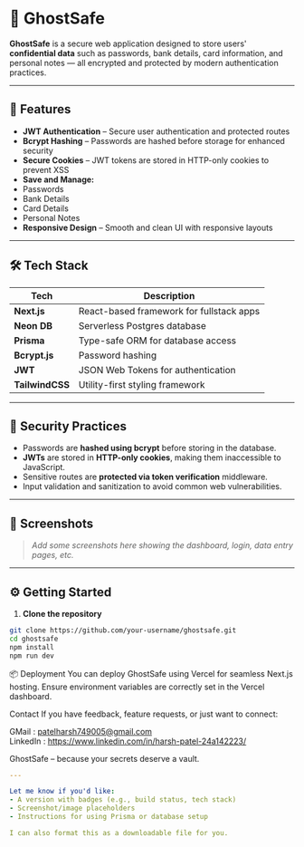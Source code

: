 # 👻 GhostSafe  

**GhostSafe** is a secure web application designed to store users' **confidential data** such as passwords, bank details, card information, and personal notes — all encrypted and protected by modern authentication practices.

---

## 🚀 Features

-  **JWT Authentication** – Secure user authentication and protected routes
-  **Bcrypt Hashing** – Passwords are hashed before storage for enhanced security
-  **Secure Cookies** – JWT tokens are stored in HTTP-only cookies to prevent XSS
-  **Save and Manage:**
  - Passwords
  - Bank Details
  - Card Details
  - Personal Notes
- **Responsive Design** – Smooth and clean UI with responsive layouts

---

## 🛠 Tech Stack

| Tech          | Description                         |
|---------------|-------------------------------------|
| **Next.js**   | React-based framework for fullstack apps |
| **Neon DB**   | Serverless Postgres database        |
| **Prisma**    | Type-safe ORM for database access   |
| **Bcrypt.js** | Password hashing                    |
| **JWT**       | JSON Web Tokens for authentication  |
| **TailwindCSS** | Utility-first styling framework  |

---

## 🔐 Security Practices

- Passwords are **hashed using bcrypt** before storing in the database.
- **JWTs** are stored in **HTTP-only cookies**, making them inaccessible to JavaScript.
- Sensitive routes are **protected via token verification** middleware.
- Input validation and sanitization to avoid common web vulnerabilities.

---

## 📸 Screenshots

> _Add some screenshots here showing the dashboard, login, data entry pages, etc._

---

## ⚙️ Getting Started

1. **Clone the repository**

```bash
git clone https://github.com/your-username/ghostsafe.git
cd ghostsafe
npm install
npm run dev
```
📦 Deployment
You can deploy GhostSafe using Vercel for seamless Next.js hosting. Ensure environment variables are correctly set in the Vercel dashboard.

 Contact
If you have feedback, feature requests, or just want to connect:

GMail : patelharsh749005@gmail.com   
LinkedIn : https://www.linkedin.com/in/harsh-patel-24a142223/

GhostSafe – because your secrets deserve a vault. 

```yaml
---

Let me know if you'd like:
- A version with badges (e.g., build status, tech stack)
- Screenshot/image placeholders
- Instructions for using Prisma or database setup

I can also format this as a downloadable file for you.




